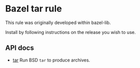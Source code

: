 # Bazel tar rule

This rule was originally developed within bazel-lib.

Install by following instructions on the release you wish to use.

## API docs

- [tar](docs/tar.md) Run BSD `tar` to produce archives.

